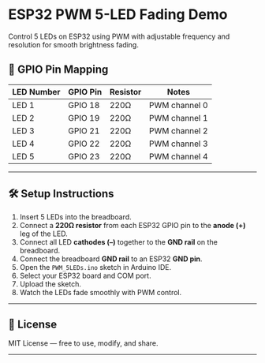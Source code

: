 # ESP32 PWM 5-LED Fading Demo

Control 5 LEDs on ESP32 using PWM with adjustable frequency and resolution for smooth brightness fading.


## 🔌 GPIO Pin Mapping

| LED Number | GPIO Pin | Resistor | Notes                  |
|------------|----------|----------|------------------------|
| LED 1      | GPIO 18  | 220Ω     | PWM channel 0          |
| LED 2      | GPIO 19  | 220Ω     | PWM channel 1          |
| LED 3      | GPIO 21  | 220Ω     | PWM channel 2          |
| LED 4      | GPIO 22  | 220Ω     | PWM channel 3          |
| LED 5      | GPIO 23  | 220Ω     | PWM channel 4          |

---

## 🛠️ Setup Instructions

1. Insert 5 LEDs into the breadboard.  
2. Connect a **220Ω resistor** from each ESP32 GPIO pin to the **anode (+)** leg of the LED.  
3. Connect all LED **cathodes (–)** together to the **GND rail** on the breadboard.  
4. Connect the breadboard **GND rail** to an ESP32 **GND pin**.  
5. Open the `PWM_5LEDs.ino` sketch in Arduino IDE.  
6. Select your ESP32 board and COM port.  
7. Upload the sketch.  
8. Watch the LEDs fade smoothly with PWM control.

---


## 📃 License

MIT License — free to use, modify, and share.

---
